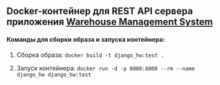 ## Docker-контейнер для REST API сервера приложения [Warehouse Management System](https://github.com/andrewliutov/WarehouseManagementSystem_App)

#### Команды для сборки образа и запуска контейнера:

1. Сборка образа: `docker build -t django_hw:test .`

2. Запуск контейнера: `docker run -d -p 8000:8000 --rm --name django_hw django_hw:test `
